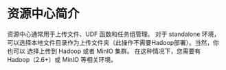 # 资源中心简介

资源中心通常用于上传文件、UDF 函数和任务组管理。 对于 standalone 环境，可以选择本地文件目录作为上传文件夹（此操作不需要Hadoop部署）。当然，你也可以
选择上传到 Hadoop 或者 MinIO 集群。 在这种情况下，您需要有 Hadoop（2.6+）或 MinIO 等相关环境。